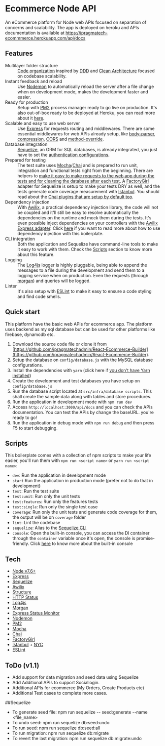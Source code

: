 

# Ecommerce Node API

An eCommerce platform for Node web APIs focused on separation of concerns and scalability. The app is deployed on heroku and APIs documentation is available at https://ipragmatech-ecommmerce.herokuapp.com/api/docs

## Features

<dl>
  <dt>Multilayer folder structure</dt>
  <dd>
    <a href="https://github.com/talyssonoc/node-api-boilerplate/wiki/Folder-structure">Code organization</a> inspired by <a href="http://dddcommunity.org/">DDD</a> and <a href="https://8thlight.com/blog/uncle-bob/2012/08/13/the-clean-architecture.html">Clean Architecture</a> focused on codebase scalability.
  </dd>

  <dt>Instant feedback and reload</dt>
  <dd>
    Use <a href="https://www.npmjs.com/package/nodemon">Nodemon</a> to automatically reload the server after a file change when on development mode, makes the development faster and easier.
  </dd>

  <dt>Ready for production</dt>
  <dd>
    Setup with <a href="https://www.npmjs.com/package/pm2">PM2</a> process manager ready to go live on production. It's also out-of-box ready to be deployed at Heroku, you can read more about it <a href="https://github.com/talyssonoc/node-api-boilerplate/wiki/Setup-in-Heroku">here</a>.
  </dd>

  <dt>Scalable and easy to use web server</dt>
  <dd>
    Use <a href="https://www.npmjs.com/package/express">Express</a> for requests routing and middlewares. There are some essential middlewares for web APIs already setup, like <a href="https://www.npmjs.com/package/body-parser">body-parser</a>, <a href="https://www.npmjs.com/package/compression">compression</a>, <a href="https://www.npmjs.com/package/cors">CORS</a> and <a href="https://www.npmjs.com/package/method-override">method-override</a>.
  </dd>

  <dt>Database integration</dt>
  <dd>
    <a href="https://www.npmjs.com/package/sequelize">Sequelize</a>, an ORM for SQL databases, is already integrated, you just have to set the <a href="https://github.com/talyssonoc/node-api-boilerplate/wiki/Database-setup">authentication configurations</a>.
  </dd>

  <dt>Prepared for testing</dt>
  <dd>
    The test suite uses <a href="https://www.npmjs.com/package/mocha">Mocha</a>/<a href="https://www.npmjs.com/package/chai">Chai</a> and is prepared to run unit, integration and functional tests right from the beginning. There are helpers to <a href="https://github.com/talyssonoc/node-api-boilerplate/wiki/The-test-suite">make it easy to make requests to the web app during the tests and for cleaning the database after each test</a>. A <a href="https://www.npmjs.com/package/factory-girl">FactoryGirl</a> adapter for Sequelize is setup to make your tests DRY as well, and the tests generate code coverage measurement with <a href="https://www.npmjs.com/package/istanbul">Istanbul</a>. You should read about the <a href="https://github.com/talyssonoc/node-api-boilerplate/wiki/Chai-plugins">Chai plugins that are setup by default too</a>.
  </dd>

  <dt>Dependency injection</dt>
  <dd>
    With <a href="https://www.npmjs.com/package/awilix">Awilix</a>, a practical dependency injection library, the code will not be coupled and it'll still be easy to resolve automatically the dependencies on the runtime and mock them during the tests. It's even possible inject dependencies on your controllers with the <a href="https://www.npmjs.com/package/awilix-express">Awilix Express adapter</a>. Click <a href="https://github.com/talyssonoc/node-api-boilerplate/wiki/Dependency-injection-container">here</a> if you want to read more about how to use dependency injection with this boilerplate.
  </dd>

  <dt>CLI integration</dt>
  <dd>
    Both the application and Sequelize have command-line tools to make it easy to work with them. Check the <a href="#scripts">Scripts</a> section to know more about this feature.
  </dd>

  <dt>Logging</dt>
  <dd>
    The <a href="https://www.npmjs.com/package/log4js">Log4js</a> logger is highly pluggable, being able to append the messages to a file during the development and send them to a logging service when on production. Even the requests (through <a href="https://www.npmjs.com/package/morgan">morgan</a>) and queries will be logged.
  </dd>

  <dt>Linter</dt>
  <dd>
    It's also setup with <a href="https://www.npmjs.com/package/eslint">ESLint</a> to make it easy to ensure a code styling and find code smells.
  </dd>
</dl>

## Quick start

This platform have the basic web APIs for ecommerce app. The platform uses backend as my sql database but can be used for other platforms like firebase, dynamodb etc.  

1. Download the source code file or clone it from [https://github.com/ipragmatechadmin/React-Ecommerce-Builder](https://github.com/ipragmatechadmin/React-Ecommerce-Builder).
2. Setup the database on `config/database.js` with the MySQL database configurations.
3. Install the dependencies with `yarn` (click here if [you don't have Yarn installed](https://yarnpkg.com/docs/install))
4. Create the development and test databases you have setup on `config/database.js`
5. Run the database script located at  `src/infra/database scripts`. This shall create the sample data along with tables and store procedures.
7. Run the application in development mode with `npm run dev`
8. Access `http://localhost:3000/api/docs` and you can check the APIs documentation. You can test the APIs by change the baseURL. you're ready to go!
9. Run the application in debug mode with `npm run debug` and then press F5 to start debugging.
## Scripts

This boilerplate comes with a collection of npm scripts to make your life easier, you'll run them with `npm run <script name>` or `yarn run <script name>`:

- `dev`: Run the application in development mode
- `start` Run the application in production mode (prefer not to do that in development)
- `test`: Run the test suite
- `test:unit`: Run only the unit tests
- `test:features`: Run only the features tests
- `test:single`: Run only the single test case
- `coverage`: Run only the unit tests and generate code coverage for them, the output will be on `coverage` folder
- `lint`: Lint the codebase
- `sequelize`: Alias to the [Sequelize CLI](https://github.com/sequelize/cli)
- `console`: Open the built-in console, you can access the DI container through the `container` variable once it's open, the console is promise-friendly. Click [here](https://github.com/talyssonoc/node-api-boilerplate/wiki/Application-console) to know more about the built-in console

## Tech

- [Node v7.6+](http://nodejs.org/)
- [Express](https://npmjs.com/package/express)
- [Sequelize](https://www.npmjs.com/package/sequelize)
- [Awilix](https://www.npmjs.com/package/awilix)
- [Structure](https://www.npmjs.com/package/structure)
- [HTTP Status](https://www.npmjs.com/package/http-status)
- [Log4js](https://www.npmjs.com/package/log4js)
- [Morgan](https://www.npmjs.com/package/morgan)
- [Express Status Monitor](https://www.npmjs.com/package/express-status-monitor)
- [Nodemon](https://www.npmjs.com/package/nodemon)
- [PM2](https://www.npmjs.com/package/pm2)
- [Mocha](https://www.npmjs.com/package/mocha)
- [Chai](https://www.npmjs.com/package/chai)
- [FactoryGirl](https://www.npmjs.com/package/factory-girl)
- [Istanbul](https://www.npmjs.com/package/istanbul) + [NYC](https://www.npmjs.com/package/nyc)
- [ESLint](https://www.npmjs.com/package/eslint)

## ToDo (v1.1)
- Add support for data migration and seed data using Sequelize
- Add Additional APIs to support Sociallogin.
- Additional APIs for ecommerce (My Orders, Create Products etc)
- Additional Test cases to complete more cases.


##Sequelize
- To generate seed file:  npm run sequelize -- seed:generate --name <file_name>
- To undo seed: npm run sequelize db:seed:undo
- To run seed: npm run sequelize db:seed:all
- To run migration: npm run sequelize db:migrate
- To revert the last migration: npm run sequelize db:migrate:undo
